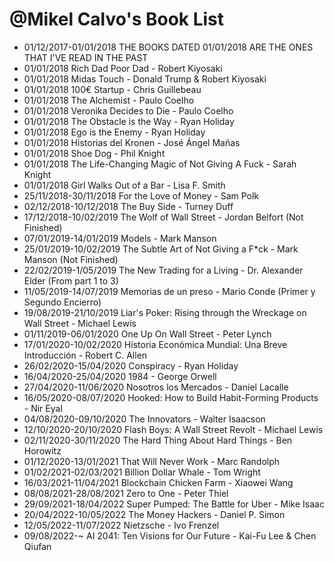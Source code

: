# @Mikel Calvo's Book List

- 01/12/2017-01/01/2018 THE BOOKS DATED 01/01/2018 ARE THE ONES THAT I'VE READ IN THE PAST
- 01/01/2018 Rich Dad Poor Dad - Robert Kiyosaki
- 01/01/2018 Midas Touch - Donald Trump & Robert Kiyosaki
- 01/01/2018 100€ Startup - Chris Guillebeau
- 01/01/2018 The Alchemist - Paulo Coelho
- 01/01/2018 Veronika Decides to Die - Paulo Coelho
- 01/01/2018 The Obstacle is the Way - Ryan Holiday
- 01/01/2018 Ego is the Enemy - Ryan Holiday
- 01/01/2018 Historias del Kronen - José Ángel Mañas
- 01/01/2018 Shoe Dog - Phil Knight
- 01/01/2018 The Life-Changing Magic of Not Giving A Fuck - Sarah Knight
- 01/01/2018 Girl Walks Out of a Bar - Lisa F. Smith
- 25/11/2018-30/11/2018 For the Love of Money - Sam Polk
- 02/12/2018-10/12/2018 The Buy Side - Turney Duff
- 17/12/2018-10/02/2019 The Wolf of Wall Street - Jordan Belfort (Not Finished)
- 07/01/2019-14/01/2019 Models - Mark Manson
- 25/01/2019-10/02/2019 The Subtle Art of Not Giving a F\*ck - Mark Manson (Not Finished)
- 22/02/2019-1/05/2019 The New Trading for a Living - Dr. Alexander Elder (From part 1 to 3)
- 11/05/2019-14/07/2019 Memorias de un preso - Mario Conde (Primer y Segundo Encierro)
- 19/08/2019-21/10/2019 Liar's Poker: Rising through the Wreckage on Wall Street - Michael Lewis
- 01/11/2019-06/01/2020 One Up On Wall Street - Peter Lynch
- 17/01/2020-10/02/2020 Historia Económica Mundial: Una Breve Introducción - Robert C. Allen
- 26/02/2020-15/04/2020 Conspiracy - Ryan Holiday
- 16/04/2020-25/04/2020 1984 - George Orwell
- 27/04/2020-11/06/2020 Nosotros los Mercados - Daniel Lacalle
- 16/05/2020-08/07/2020 Hooked: How to Build Habit-Forming Products - Nir Eyal
- 04/08/2020-09/10/2020 The Innovators - Walter Isaacson
- 12/10/2020-20/10/2020 Flash Boys: A Wall Street Revolt - Michael Lewis
- 02/11/2020-30/11/2020 The Hard Thing About Hard Things - Ben Horowitz
- 01/12/2020-13/01/2021 That Will Never Work - Marc Randolph
- 01/02/2021-02/03/2021 Billion Dollar Whale - Tom Wright
- 16/03/2021-11/04/2021 Blockchain Chicken Farm - Xiaowei Wang
- 08/08/2021-28/08/2021 Zero to One - Peter Thiel
- 29/09/2021-18/04/2022 Super Pumped: The Battle for Uber - Mike Isaac
- 20/04/2022-10/05/2022 The Money Hackers - Daniel P. Simon
- 12/05/2022-11/07/2022 Nietzsche - Ivo Frenzel
- 09/08/2022-~ AI 2041: Ten Visions for Our Future - Kai-Fu Lee & Chen Qiufan
